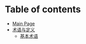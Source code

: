# Table of contents

* [Main Page](README.md)
* [术语与定义](shu-yu/README.md)
  * [基本术语](shu-yu/ji-ben-shu-yu.md)

